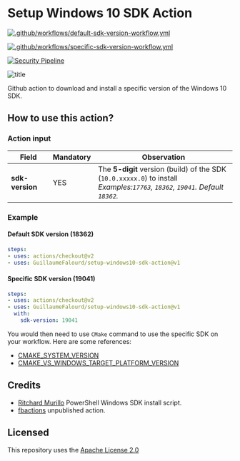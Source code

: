 # Setup Windows 10 SDK Action

[![.github/workflows/default-sdk-version-workflow.yml](https://github.com/GuillaumeFalourd/setup-windows10-sdk-action/actions/workflows/default-sdk-version-workflow.yml/badge.svg)](https://github.com/GuillaumeFalourd/setup-windows10-sdk-action/actions/workflows/default-sdk-version-workflow.yml)

[![.github/workflows/specific-sdk-version-workflow.yml](https://github.com/GuillaumeFalourd/setup-windows10-sdk-action/actions/workflows/specific-sdk-version-workflow.yml/badge.svg)](https://github.com/GuillaumeFalourd/setup-windows10-sdk-action/actions/workflows/specific-sdk-version-workflow.yml)

[![Security Pipeline](https://github.com/GuillaumeFalourd/setup-windows10-sdk-action/actions/workflows/security_pipeline.yml/badge.svg)](https://github.com/GuillaumeFalourd/setup-windows10-sdk-action/actions/workflows/security_pipeline.yml)

![title](https://user-images.githubusercontent.com/22433243/119227643-4d2cf080-bae5-11eb-890b-4e73d7c48d39.png)

Github action to download and install a specific version of the Windows 10 SDK.

## How to use this action?

### Action input

Field | Mandatory | Observation
------------ | ------------  | -------------
**sdk-version** | YES | The **5-digit** version (build) of the SDK (`10.0.xxxxx.0`) to install <br/> _Examples:`17763`, `18362`, `19041`. Default `18362`._


### Example

#### Default SDK version (18362)

```yaml
steps:
- uses: actions/checkout@v2
- uses: GuillaumeFalourd/setup-windows10-sdk-action@v1
```

#### Specific SDK version (19041)

```yaml
steps:
- uses: actions/checkout@v2
- uses: GuillaumeFalourd/setup-windows10-sdk-action@v1
  with:
    sdk-version: 19041
```

You would then need to use `CMake` command to use the specific SDK on your workflow. Here are some references:

- [CMAKE_SYSTEM_VERSION](https://cmake.org/cmake/help/latest/variable/CMAKE_SYSTEM_VERSION.html#variable:CMAKE_SYSTEM_VERSION)
- [CMAKE_VS_WINDOWS_TARGET_PLATFORM_VERSION](https://cmake.org/cmake/help/latest/variable/CMAKE_VS_WINDOWS_TARGET_PLATFORM_VERSION.html#variable:CMAKE_VS_WINDOWS_TARGET_PLATFORM_VERSION)

## Credits

- [Ritchard Murillo](https://github.com/rjmurillo) PowerShell Windows SDK install script.
- [fbactions](https://github.com/fbactions/setup-winsdk) unpublished action.

## Licensed

This repository uses the [Apache License 2.0](https://github.com/GuillaumeFalourd/aws-cliaction/blob/main/LICENSE)
